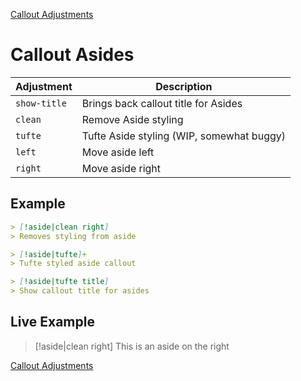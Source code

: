 [Callout Adjustments](https://publish.obsidian.md/slrvb-docs/ITS+Theme/Callout+Adjustments)

# Callout Asides

|Adjustment|Description|
|---|---|
|`show-title`|Brings back callout title for Asides|
|`clean`|Remove Aside styling|
|`tufte`|Tufte Aside styling (WIP, somewhat buggy)|
|`left`|Move aside left|
|`right`|Move aside right|

## Example 

```markdown
> [!aside|clean right]
> Removes styling from aside

> [!aside|tufte]+ 
> Tufte styled aside callout

> [!aside|tufte title]
> Show callout title for asides
```

## Live Example
> [!aside|clean right]
> This is an aside on the right



[Callout Adjustments](https://publish.obsidian.md/slrvb-docs/ITS+Theme/Callout+Adjustments)